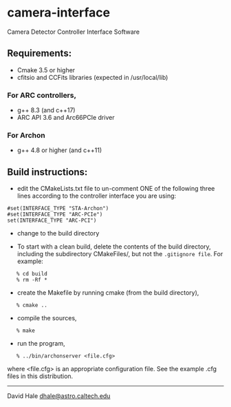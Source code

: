 # camera-interface
Camera Detector Controller Interface Software

## Requirements:

 - Cmake 3.5 or higher
 - cfitsio and CCFits libraries (expected in /usr/local/lib)
 
### For ARC controllers,
  - g++ 8.3 (and c++17)
  - ARC API 3.6 and Arc66PCIe driver
 
### For Archon
 - g++ 4.8 or higher (and c++11)

## Build instructions:

 - edit the CMakeLists.txt file to un-comment ONE of the following three lines
 according to the controller interface you are using:

```
#set(INTERFACE_TYPE "STA-Archon")
#set(INTERFACE_TYPE "ARC-PCIe")
set(INTERFACE_TYPE "ARC-PCI")
```

 - change to the build directory

 - To start with a clean build, delete the contents of the build
   directory, including the subdirectory CMakeFiles/, 
   but not the `.gitignore file`. For example:
   
```
   % cd build
   % rm -Rf *
```

 - create the Makefile by running cmake (from the build directory),

```
   % cmake ..
```

- compile the sources,

```
   % make
```

 - run the program,

```
   % ../bin/archonserver <file.cfg>
```   

   where <file.cfg> is an appropriate configuration file. See the example .cfg files
   in this distribution.

---

David Hale <dhale@astro.caltech.edu>

